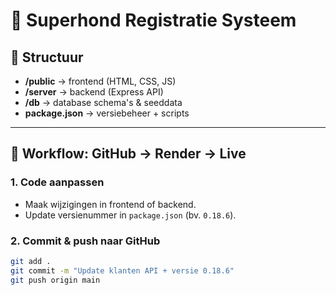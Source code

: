 # 🐶 Superhond Registratie Systeem

## 📂 Structuur
- **/public** → frontend (HTML, CSS, JS)
- **/server** → backend (Express API)
- **/db** → database schema's & seeddata
- **package.json** → versiebeheer + scripts

---

## 🚀 Workflow: GitHub → Render → Live

### 1. Code aanpassen
- Maak wijzigingen in frontend of backend.
- Update versienummer in `package.json` (bv. `0.18.6`).

### 2. Commit & push naar GitHub
```bash
git add .
git commit -m "Update klanten API + versie 0.18.6"
git push origin main
